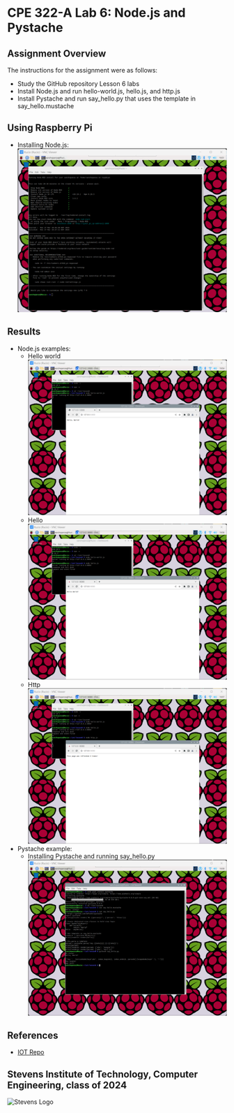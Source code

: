 # CPE 322-A Lab 6: Node.js and Pystache


## Assignment Overview 
The instructions for the assignment were as follows:
* Study the GitHub repository Lesson 6 labs
* Install Node.js and run hello-world.js, hello.js, and http.js
* Install Pystache and run say_hello.py that uses the template in say_hello.mustache

## Using Raspberry Pi 
* Installing Node.js:
![node](images/nodeinstall.png)

## Results
* Node.js examples:
  * Hello world
![helloworld](images/helloworld.png)
  * Hello
![hello](images/hello.png)
  * Http
![http](images/http.png)
* Pystache example:
  * Installing Pystache and running say_hello.py
![pystache](images/pystache.png)
## References
* [IOT Repo](https://github.com/kevinwlu/iot)

## Stevens Institute of Technology, Computer Engineering, class of 2024
![Stevens Logo](https://web.stevens.edu/news/newspoints/brand-logos/2020/Circular/Stevens-Circular-Logo-2020_RED.png)

